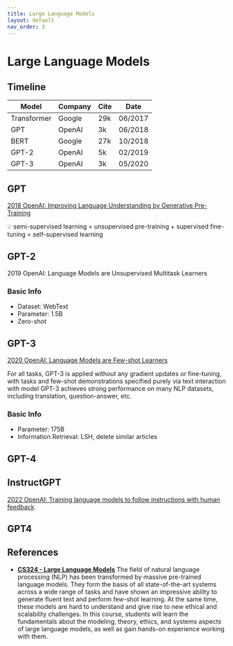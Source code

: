 ```yaml
---
title: Large Language Models
layout: default
nav_order: 3
---
```

# Large Language Models
## Timeline

| Model | Company | Cite | Date |
| --- | --- | --- | --- |
| Transformer | Google | 29k | 06/2017 |
| GPT | OpenAI | 3k | 06/2018 |
| BERT | Google | 27k | 10/2018 |
| GPT-2 | OpenAI | 5k | 02/2019 |
| GPT-3 | OpenAI | 3k | 05/2020 |


## GPT

[2018 OpenAI: Improving Language Understanding by Generative Pre-Training](https://cdn.openai.com/research-covers/language-unsupervised/language_understanding_paper.pdf)

<aside>
💡 semi-supervised learning = unsupervised pre-training + supervised fine-tuning = self-supervised learning

</aside>

## GPT-2

2019 OpenAI: Language Models are Unsupervised Multitask Learners

### Basic Info

- Dataset: WebText
- Parameter: 1.5B
- Zero-shot

## GPT-3

[2020 OpenAI: Language Models are Few-shot Learners](https://arxiv.org/pdf/2005.14165.pdf)

For all tasks, GPT-3 is applied without any gradient updates or fine-tuning, with tasks and few-shot demonstrations specified purely via text interaction with model GPT-3 achieves strong performance on many NLP datasets, including translation, question-answer, etc.

### Basic Info

- Parameter: 175B
- Information Retrieval: LSH, delete similar articles

## GPT-4

## InstructGPT

[2022 OpenAI: Training language models to follow instructions with human feedback](https://arxiv.org/abs/2203.02155)

## GPT4

## References
- **[CS324 - Large Language Models](https://stanford-cs324.github.io/winter2022/)**
The field of natural language processing (NLP) has been transformed by massive pre-trained language models. They form the basis of all state-of-the-art systems across a wide range of tasks and have shown an impressive ability to generate fluent text and perform few-shot learning. At the same time, these models are hard to understand and give rise to new ethical and scalability challenges. In this course, students will learn the fundamentals about the modeling, theory, ethics, and systems aspects of large language models, as well as gain hands-on experience working with them.
